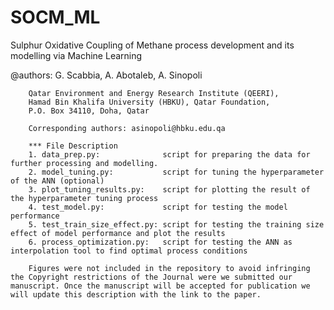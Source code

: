 # SOCM_ML
Sulphur Oxidative Coupling of Methane process development and its modelling via Machine Learning

@authors: G. Scabbia, A. Abotaleb, A. Sinopoli

        Qatar Environment and Energy Research Institute (QEERI), 
        Hamad Bin Khalifa University (HBKU), Qatar Foundation, 
        P.O. Box 34110, Doha, Qatar
        
        Corresponding authors: asinopoli@hbku.edu.qa

        *** File Description
        1. data_prep.py:              script for preparing the data for further processing and modelling. 
        2. model_tuning.py:           script for tuning the hyperparameter of the ANN (optional)
        3. plot_tuning_results.py:    script for plotting the result of the hyperparameter tuning process
        4. test_model.py:             script for testing the model performance
        5. test_train_size_effect.py: script for testing the training size effect of model performance and plot the results
        6. process_optimization.py:   script for testing the ANN as interpolation tool to find optimal process conditions
        
        Figures were not included in the repository to avoid infringing the Copyright restrictions of the Journal were we submitted our manuscript. Once the manuscript will be accepted for publication we will update this description with the link to the paper.
